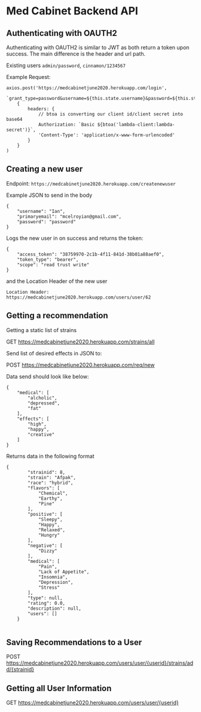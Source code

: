 Med Cabinet Backend API
=======================

Authenticating with OAUTH2
--------------------------

Authenticating with OAUTH2 is similar to JWT as both return a token upon success.
The main difference is the header and url path. 

Existing users
`admin/password`,
`cinnamon/1234567`


Example Request:
```
axios.post('https://medcabinetjune2020.herokuapp.com/login', 
    `grant_type=password&username=${this.state.username}&password=${this.state.password}`, 
    {
        headers: {
            // btoa is converting our client id/client secret into base64
            Authorization: `Basic ${btoa('lambda-client:lambda-secret')}`,
            'Content-Type': 'application/x-www-form-urlencoded'
        }
    }
)
```


Creating a new user
-------------------

Endpoint: `https://medcabinetjune2020.herokuapp.com/createnewuser`

Example JSON to send in the body
```
{
    "username": "Ian",
    "primaryemail": "mcelroyian@gmail.com",
    "password": "password"
}
```

Logs the new user in on success and returns the token:
```
{
    "access_token": "38759970-2c1b-4f11-841d-38b01a88aef0",
    "token_type": "bearer",
    "scope": "read trust write"
}
```

and the Location Header of the new user

`Location Header: https://medcabinetjune2020.herokuapp.com/users/user/62`


Getting a recommendation
---------

Getting a static list of strains

GET https://medcabinetjune2020.herokuapp.com/strains/all

Send list of desired effects in JSON to:

POST https://medcabinetjune2020.herokuapp.com/req/new

Data send should look like below:
```
{
    "medical": [
        "alcholic",
        "depressed",
        "fat"
    ],
    "effects": [
        "high",
        "happy",
        "creative"
    ]
}
```

Returns data in the following format
```
{
        "strainid": 8,
        "strain": "Afpak",
        "race": "hybrid",
        "flavors": [
            "Chemical",
            "Earthy",
            "Pine"
        ],
        "positive": [
            "Sleepy",
            "Happy",
            "Relaxed",
            "Hungry"
        ],
        "negative": [
            "Dizzy"
        ],
        "medical": [
            "Pain",
            "Lack of Appetite",
            "Insomnia",
            "Depression",
            "Stress"
        ],
        "type": null,
        "rating": 0.0,
        "description": null,
        "users": []
    }   
    
```

Saving Recommendations to a User
--------------------------------
POST https://medcabinetjune2020.herokuapp.com/users/user/{userid}/strains/add/{strainid}


Getting all User Information
----------------------------

GET https://medcabinetjune2020.herokuapp.com/users/user/{userid}


